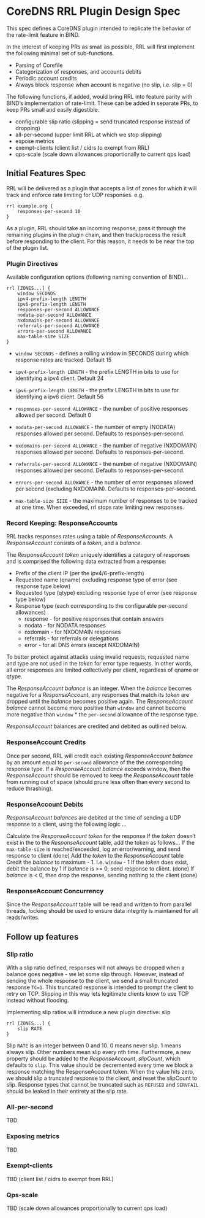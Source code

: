 # CoreDNS RRL Plugin Design Spec

This spec defines a CoreDNS plugin intended to replicate the behavior of
the rate-limit feature in BIND.

In the interest of keeping PRs as small as possible, RRL will first
implement the following minimal set of sub-functions.

* Parsing of Corefile
* Categorization of responses, and accounts debits
* Periodic account credits
* Always block response when account is negative (no slip, i.e. slip = 0)

The following functions, if added, would bring RRL into feature parity
with BIND’s implementation of  rate-limit.  These can be added in
separate PRs, to keep PRs small and easily digestible.

* configurable slip ratio (slipping = send truncated response instead of dropping)
* all-per-second (upper limit RRL at which we stop slipping)
* expose metrics
* exempt-clients (client list / cidrs to exempt from RRL)
* qps-scale (scale down allowances proportionally to current qps load)


## Initial Features Spec

RRL will be delivered as a plugin that accepts a list of zones for which
it will track and enforce rate limiting for UDP responses. e.g.

```
rrl example.org {
    responses-per-second 10
}
```

As a plugin, RRL should take an incoming response, pass it through the
remaining plugins in the plugin chain, and then track/process the result
before responding to the client. For this reason, it needs to be near the
top of the plugin list.

### Plugin Directives

Available configuration options (following naming convention of BIND)…

```
rrl [ZONES...] {
    window SECONDS
    ipv4-prefix-length LENGTH
    ipv6-prefix-length LENGTH
    responses-per-second ALLOWANCE
    nodata-per-second ALLOWANCE
    nxdomains-per-second ALLOWANCE
    referrals-per-second ALLOWANCE
    errors-per-second ALLOWANCE
    max-table-size SIZE
}
```

* `window SECONDS` - defines a rolling window in SECONDS during which response rates are tracked. Default 15

* `ipv4-prefix-length LENGTH` - the prefix LENGTH in bits to use for identifying a ipv4 client. Default 24

* `ipv6-prefix-length LENGTH` - the prefix LENGTH in bits to use for identifying a ipv6 client. Default 56

* `responses-per-second ALLOWANCE` - the number of positive responses allowed per second. Default 0

* `nodata-per-second ALLOWANCE` - the number of empty (NODATA) responses allowed per second. Defaults to responses-per-second.

* `nxdomains-per-second ALLOWANCE` - the number of negative (NXDOMAIN) responses allowed per second. Defaults to responses-per-second.

* `referrals-per-second ALLOWANCE` - the number of negative (NXDOMAIN) responses allowed per second. Defaults to responses-per-second.

* `errors-per-second ALLOWANCE` - the number of error responses allowed per second (excluding NXDOMAIN). Defaults to responses-per-second.

* `max-table-size SIZE` - the maximum number of responses to be tracked at one time. When exceeded, rrl stops rate limiting new responses.


### Record Keeping: ResponseAccounts

RRL tracks responses rates using a table of *ResponseAccounts*.  A
*ResponseAccount* consists of a *token*, and a *balance*.

The *ResponseAccount* *token* uniquely identifies a category of responses and is
comprised the following data extracted from a response:

* Prefix of the client IP (per the  ipv4/6-prefix-length)
* Requested name (qname) excluding response type of error (see response type below)
* Requested type (qtype) excluding response type of error (see response type below)
* Response type (each corresponding to the configurable per-second allowances)
  * response - for positive responses that contain answers
  * nodata - for NODATA responses
  * nxdomain - for NXDOMAIN responses
  * referrals - for referrals or delegations
  * error - for all DNS errors (except NXDOMAIN)

To better protect against attacks using invalid requests, requested name and type are not used in the *token* for error type requests. In other words, all error responses are limited collectively per client, regardless of qname or qtype.

The *ResponseAccount balance* is an integer. When the *balance* becomes negative
for a *ResponseAccount*, any responses that match its *token* are dropped until
the *balance* becomes positive again.
The *ResponseAccount balance* cannot become more positive than `window` and
cannot become more negative than `window` * the `per-second` allowance of the
response type.

*ResponseAccount* balances are credited and debited as outlined below.


### ResponseAccount Credits

Once per second, RRL will credit each existing *ResponseAccount balance* by an amount equal to `per-second` allowance of the the corresponding response type.
If a *ResponseAccount balance* exceeds window, then the *ResponseAccount* should be removed to keep the *ResponseAccount* table from running out of space (should prune less often than every second to reduce thrashing).


### ResponseAccount Debits

*ResponseAccount balances* are debited at the time of sending a UDP response to a client, using the following logic ...

Calculate the *ResponseAccount token* for the response
If the *token* doesn’t exist in the to the *ResponseAccount* table, add the token as follows…
If the `max-table-size` is reached/exceeded, log an error/warning, and send response to client (done)
Add the *token* to the *ResponseAccount* table
Credit the *balance* to maximum - 1.  I.e. `window`  - 1
If the *token* does exist, debit the balance by 1
If *balance* is >= 0, send response to client. (done)
If *balance* is < 0, then drop the response, sending nothing to the client (done)

### ResponseAccount Concurrency

Since the *ResponseAccount* table will be read and written to from parallel threads, locking should be used to ensure data integrity is maintained for all reads/writes.

## Follow up features

### Slip ratio

With a slip ratio defined, responses will not always be dropped when a balance goes negative - we let some slip through.
However, instead of sending the whole response to the client, we send a small truncated response `TC=1`. This truncated response is intended to prompt the client to retry on TCP.
Slipping in this way lets legitimate clients know to use TCP instead without flooding.

Implementing slip ratios will introduce a new plugin directive: slip

```
rrl [ZONES...] {
    slip RATE
}
```

Slip `RATE` is an integer between 0 and 10.  0 means never slip.  1 means always slip. Other numbers mean slip every nth time.
Furthermore, a new property should be added to the *ResponseAccount*, *slipCount*, which defaults to `slip`.  This value should be decremented every time we block a response matching the ResponseAccount token.
When the value hits zero, we should slip a truncated response to the client, and reset the slipCount to slip.
Response types that cannot be truncated such as `REFUSED` and `SERVFAIL` should be leaked in their entirety at the slip rate.

### All-per-second

TBD

### Exposing metrics

TBD

### Exempt-clients

TBD (client list / cidrs to exempt from RRL)

### Qps-scale

TBD (scale down allowances proportionally to current qps load)
